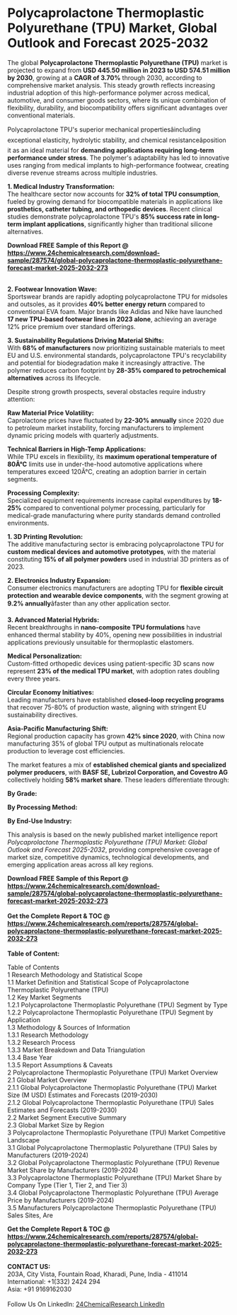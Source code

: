 <h1>Polycaprolactone Thermoplastic Polyurethane (TPU) Market, Global Outlook and Forecast 2025-2032</h1><p>The global <strong>Polycaprolactone Thermoplastic Polyurethane (TPU)</strong> market is projected to expand from <strong>USD 445.50 million in 2023 to USD 574.51 million by 2030</strong>, growing at a <strong>CAGR of 3.70%</strong> through 2030, according to comprehensive market analysis. This steady growth reflects increasing industrial adoption of this high-performance polymer across medical, automotive, and consumer goods sectors, where its unique combination of flexibility, durability, and biocompatibility offers significant advantages over conventional materials.</p><p>Polycaprolactone TPU's superior mechanical propertiesâincluding exceptional elasticity, hydrolytic stability, and chemical resistanceâposition it as an ideal material for <strong>demanding applications requiring long-term performance under stress</strong>. The polymer's adaptability has led to innovative uses ranging from medical implants to high-performance footwear, creating diverse revenue streams across multiple industries.</p><p><strong>1. Medical Industry Transformation:</strong><br>
The healthcare sector now accounts for <strong>32% of total TPU consumption</strong>, fueled by growing demand for biocompatible materials in applications like <strong>prosthetics, catheter tubing, and orthopedic devices</strong>. Recent clinical studies demonstrate polycaprolactone TPU's <strong>85% success rate in long-term implant applications</strong>, significantly higher than traditional silicone alternatives.</p><div><b>Download FREE Sample of this Report @ 
            <a href="https://www.24chemicalresearch.com/download-sample/287574/global-polycaprolactone-thermoplastic-polyurethane-forecast-market-2025-2032-273">
            https://www.24chemicalresearch.com/download-sample/287574/global-polycaprolactone-thermoplastic-polyurethane-forecast-market-2025-2032-273</a></b></div><br><p><strong>2. Footwear Innovation Wave:</strong><br>
Sportswear brands are rapidly adopting polycaprolactone TPU for midsoles and outsoles, as it provides <strong>40% better energy return</strong> compared to conventional EVA foam. Major brands like Adidas and Nike have launched <strong>17 new TPU-based footwear lines in 2023 alone</strong>, achieving an average 12% price premium over standard offerings.</p><p><strong>3. Sustainability Regulations Driving Material Shifts:</strong><br>
With <strong>68% of manufacturers</strong> now prioritizing sustainable materials to meet EU and U.S. environmental standards, polycaprolactone TPU's recyclability and potential for biodegradation make it increasingly attractive. The polymer reduces carbon footprint by <strong>28-35% compared to petrochemical alternatives</strong> across its lifecycle.</p><p>Despite strong growth prospects, several obstacles require industry attention:</p><p><strong>Raw Material Price Volatility:</strong><br>
	Caprolactone prices have fluctuated by <strong>22-30% annually</strong> since 2020 due to petroleum market instability, forcing manufacturers to implement dynamic pricing models with quarterly adjustments.</p><p><strong>Technical Barriers in High-Temp Applications:</strong><br>
	While TPU excels in flexibility, its <strong>maximum operational temperature of 80Â°C</strong> limits use in under-the-hood automotive applications where temperatures exceed 120Â°C, creating an adoption barrier in certain segments.</p><p><strong>Processing Complexity:</strong><br>
	Specialized equipment requirements increase capital expenditures by <strong>18-25%</strong> compared to conventional polymer processing, particularly for medical-grade manufacturing where purity standards demand controlled environments.</p><p><strong>1. 3D Printing Revolution:</strong><br>
The additive manufacturing sector is embracing polycaprolactone TPU for <strong>custom medical devices and automotive prototypes</strong>, with the material constituting <strong>15% of all polymer powders</strong> used in industrial 3D printers as of 2023.</p><p><strong>2. Electronics Industry Expansion:</strong><br>
Consumer electronics manufacturers are adopting TPU for <strong>flexible circuit protection and wearable device components</strong>, with the segment growing at <strong>9.2% annually</strong>âfaster than any other application sector.</p><p><strong>3. Advanced Material Hybrids:</strong><br>
Recent breakthroughs in <strong>nano-composite TPU formulations</strong> have enhanced thermal stability by 40%, opening new possibilities in industrial applications previously unsuitable for thermoplastic elastomers.</p><p><strong>Medical Personalization:</strong><br>
	Custom-fitted orthopedic devices using patient-specific 3D scans now represent <strong>23% of the medical TPU market</strong>, with adoption rates doubling every three years.</p><p><strong>Circular Economy Initiatives:</strong><br>
	Leading manufacturers have established <strong>closed-loop recycling programs</strong> that recover 75-80% of production waste, aligning with stringent EU sustainability directives.</p><p><strong>Asia-Pacific Manufacturing Shift:</strong><br>
	Regional production capacity has grown <strong>42% since 2020</strong>, with China now manufacturing 35% of global TPU output as multinationals relocate production to leverage cost efficiencies.</p><p>The market features a mix of <strong>established chemical giants and specialized polymer producers</strong>, with <strong>BASF SE, Lubrizol Corporation, and Covestro AG</strong> collectively holding <strong>58% market share</strong>. These leaders differentiate through:</p><p><strong>By Grade:</strong></p><p><strong>By Processing Method:</strong></p><p><strong>By End-Use Industry:</strong></p><p>This analysis is based on the newly published market intelligence report <em>Polycaprolactone Thermoplastic Polyurethane (TPU) Market: Global Outlook and Forecast 2025-2032</em>, providing comprehensive coverage of market size, competitive dynamics, technological developments, and emerging application areas across all key regions.</p><div><b>Download FREE Sample of this Report @ 
            <a href="https://www.24chemicalresearch.com/download-sample/287574/global-polycaprolactone-thermoplastic-polyurethane-forecast-market-2025-2032-273">
            https://www.24chemicalresearch.com/download-sample/287574/global-polycaprolactone-thermoplastic-polyurethane-forecast-market-2025-2032-273</a></b></div><br><div><b>Get the Complete Report & TOC @ 
            <a href="https://www.24chemicalresearch.com/reports/287574/global-polycaprolactone-thermoplastic-polyurethane-forecast-market-2025-2032-273">
            https://www.24chemicalresearch.com/reports/287574/global-polycaprolactone-thermoplastic-polyurethane-forecast-market-2025-2032-273</a></b></div><br>
            <b>Table of Content:</b><p>Table of Contents<br />
1 Research Methodology and Statistical Scope<br />
1.1 Market Definition and Statistical Scope of Polycaprolactone Thermoplastic Polyurethane (TPU)<br />
1.2 Key Market Segments<br />
1.2.1 Polycaprolactone Thermoplastic Polyurethane (TPU) Segment by Type<br />
1.2.2 Polycaprolactone Thermoplastic Polyurethane (TPU) Segment by Application<br />
1.3 Methodology & Sources of Information<br />
1.3.1 Research Methodology<br />
1.3.2 Research Process<br />
1.3.3 Market Breakdown and Data Triangulation<br />
1.3.4 Base Year<br />
1.3.5 Report Assumptions & Caveats<br />
2 Polycaprolactone Thermoplastic Polyurethane (TPU) Market Overview<br />
2.1 Global Market Overview<br />
2.1.1 Global Polycaprolactone Thermoplastic Polyurethane (TPU) Market Size (M USD) Estimates and Forecasts (2019-2030)<br />
2.1.2 Global Polycaprolactone Thermoplastic Polyurethane (TPU) Sales Estimates and Forecasts (2019-2030)<br />
2.2 Market Segment Executive Summary<br />
2.3 Global Market Size by Region<br />
3 Polycaprolactone Thermoplastic Polyurethane (TPU) Market Competitive Landscape<br />
3.1 Global Polycaprolactone Thermoplastic Polyurethane (TPU) Sales by Manufacturers (2019-2024)<br />
3.2 Global Polycaprolactone Thermoplastic Polyurethane (TPU) Revenue Market Share by Manufacturers (2019-2024)<br />
3.3 Polycaprolactone Thermoplastic Polyurethane (TPU) Market Share by Company Type (Tier 1, Tier 2, and Tier 3)<br />
3.4 Global Polycaprolactone Thermoplastic Polyurethane (TPU) Average Price by Manufacturers (2019-2024)<br />
3.5 Manufacturers Polycaprolactone Thermoplastic Polyurethane (TPU) Sales Sites, Are</p><div><b>Get the Complete Report & TOC @ 
            <a href="https://www.24chemicalresearch.com/reports/287574/global-polycaprolactone-thermoplastic-polyurethane-forecast-market-2025-2032-273">
            https://www.24chemicalresearch.com/reports/287574/global-polycaprolactone-thermoplastic-polyurethane-forecast-market-2025-2032-273</a></b></div><br><b>CONTACT US:</b><br>
            203A, City Vista, Fountain Road, Kharadi, Pune, India - 411014<br>
            International: +1(332) 2424 294<br>
            Asia: +91 9169162030 <br><br>
            Follow Us On LinkedIn: <a href="https://www.linkedin.com/company/24chemicalresearch/">24ChemicalResearch LinkedIn</a>